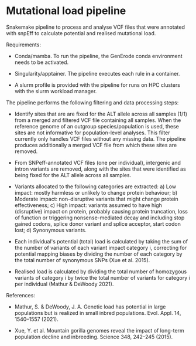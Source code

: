 # Mutational load pipeline

Snakemake pipeline to process and analyse VCF files that 
were annotated with snpEff to calculate potential and 
realised mutational load.

Requirements:

- Conda/mamba. To run the pipeline, the GenErode conda 
environment needs to be activated.

- Singularity/apptainer. The pipeline executes each rule 
in a container.

- A slurm profile is provided with the pipeline for runs
on HPC clusters with the slurm workload manager.


The pipeline performs the following filtering and data 
processing steps:

- Identify sites that are are fixed for the ALT allele across 
all samples (1/1) from a merged and filtered VCF file 
containing all samples. When the reference genome of an 
outgroup species/population is used, these sites are not 
informative for population-level analyses. This filter 
currently only handles VCF files without any missing data. 
The pipeline produces additionally a merged VCF file from 
which these sites are removed.

- From SNPeff-annotated VCF files (one per individual), 
intergenic and intron variants are removed, along with 
the sites that were identified as being fixed for the ALT 
allele across all samples.

- Variants allocated to the following categories are extracted: 
a) Low impact: mostly harmless or unlikely to change protein 
behaviour; b) Moderate impact: non-disruptive variants that
might change protein effectiveness; c) High impact: variants 
assumed to have high (disruptive) impact on protein, probably 
causing  protein truncation, loss of function or triggering 
nonsense-mediated decay and including stop gained codons, 
splice donor variant and splice acceptor, start codon lost; 
d) Synonymous variants.

- Each individual's potential (total) load is calculated by 
taking the sum of the number of variants of each variant impact 
category i, correcting for potential mapping biases by dividing 
the number of each category by the total number of synonymous 
SNPs (Xue et al. 2015).

- Realised load is calculated by dividing the total number 
of homozygous variants of category i by twice the total 
number of variants for category i per individual (Mathur & 
DeWoody 2021).


References:

- Mathur, S. & DeWoody, J. A. Genetic load has potential in 
large populations but is realized in small inbred populations. 
Evol. Appl. 14, 1540–1557 (2021).

- Xue, Y. et al. Mountain gorilla genomes reveal the impact of 
long-term population decline and inbreeding. Science 348, 
242–245 (2015).
